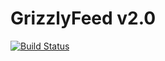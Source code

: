 # GrizzlyFeed v2.0

[![Build Status](https://travis-ci.org/kristofmic/GrizzlyFeedNode.svg)](https://travis-ci.org/kristofmic/GrizzlyFeedNode)